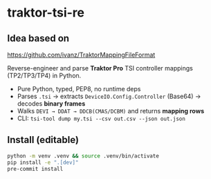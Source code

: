 # traktor-tsi-re

## Idea based on
https://github.com/ivanz/TraktorMappingFileFormat

Reverse-engineer and parse **Traktor Pro** TSI controller mappings (TP2/TP3/TP4) in Python.

- Pure Python, typed, PEP8, no runtime deps
- Parses `.tsi` → extracts `DeviceIO.Config.Controller` (Base64) → decodes **binary frames**
- Walks `DEVI → DDAT → DDCB(CMAS/DCBM)` and returns **mapping rows**
- CLI: `tsi-tool dump my.tsi --csv out.csv --json out.json`

## Install (editable)
```bash
python -m venv .venv && source .venv/bin/activate
pip install -e ".[dev]"
pre-commit install
